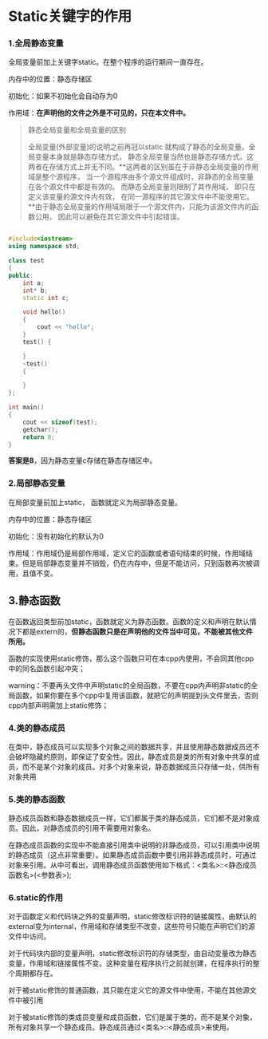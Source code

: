 # Static关键字的作用

### 1.全局静态变量

全局变量前加上关键字static。在整个程序的运行期间一直存在。

内存中的位置：静态存储区

初始化：如果不初始化会自动存为0

作用域：**在声明他的文件之外是不可见的，只在本文件中。**

>静态全局变量和全局变量的区别
>
>全局变量(外部变量)的说明之前再冠以static 就构成了静态的全局变量。全局变量本身就是静态存储方式， 静态全局变量当然也是静态存储方式。这两者在存储方式上并无不同。**这两者的区别虽在于非静态全局变量的作用域是整个源程序， 当一个源程序由多个源文件组成时，非静态的全局变量在各个源文件中都是有效的。 而静态全局变量则限制了其作用域， 即只在定义该变量的源文件内有效， 在同一源程序的其它源文件中不能使用它。**由于静态全局变量的作用域局限于一个源文件内，只能为该源文件内的函数公用， 因此可以避免在其它源文件中引起错误。

```c++

#include<iostream>
using namespace std;

class test
{
public:
	int a;
	int* b;
	static int c;

	void hello()
	{
		cout << "hello";
	}
	test() {

	}
	~test()
	{

	}
};

int main()
{
	cout << sizeof(test);
	getchar();
	return 0;
}

```

**答案是8**，因为静态变量c存储在静态存储区中。

### 2.局部静态变量

在局部变量前加上static， 函数就定义为局部静态变量。

内存中的位置：静态存储区

初始化：没有初始化的默认为0

作用域：作用域仍是局部作用域，定义它的函数或者语句结束的时候，作用域结束。但是局部静态变量并不销毁，仍在内存中，但是不能访问，只到函数再次被调用，且值不变。



## 3.静态函数

在函数返回类型前加static，函数就定义为静态函数。函数的定义和声明在默认情况下都是extern的，**但静态函数只是在声明他的文件当中可见，不能被其他文件所用。**

函数的实现使用static修饰，那么这个函数只可在本cpp内使用，不会同其他cpp中的同名函数引起冲突；

warning：不要再头文件中声明static的全局函数，不要在cpp内声明非static的全局函数，如果你要在多个cpp中复用该函数，就把它的声明提到头文件里去，否则cpp内部声明需加上static修饰；



### 4.类的静态成员

在类中，静态成员可以实现多个对象之间的数据共享，并且使用静态数据成员还不会破坏隐藏的原则，即保证了安全性。因此，静态成员是类的所有对象中共享的成员，而不是某个对象的成员。对多个对象来说，静态数据成员只存储一处，供所有对象共用



### 5.类的静态函数

静态成员函数和静态数据成员一样，它们都属于类的静态成员，它们都不是对象成员。因此，对静态成员的引用不需要用对象名。

在静态成员函数的实现中不能直接引用类中说明的非静态成员，可以引用类中说明的静态成员（这点非常重要）。如果静态成员函数中要引用非静态成员时，可通过对象来引用。从中可看出，调用静态成员函数使用如下格式：<类名>::<静态成员函数名>(<参数表>);



### 6.static的作用

对于函数定义和代码块之外的变量声明，static修改标识符的链接属性，由默认的external变为internal，作用域和存储类型不改变，这些符号只能在声明它们的源文件中访问。

对于代码块内部的变量声明，static修改标识符的存储类型，由自动变量改为静态变量，作用域和链接属性不变。这种变量在程序执行之前就创建，在程序执行的整个周期都存在。

对于被static修饰的普通函数，其只能在定义它的源文件中使用，不能在其他源文件中被引用

对于被static修饰的类成员变量和成员函数，它们是属于类的，而不是某个对象，所有对象共享一个静态成员。静态成员通过<类名>::<静态成员>来使用。











